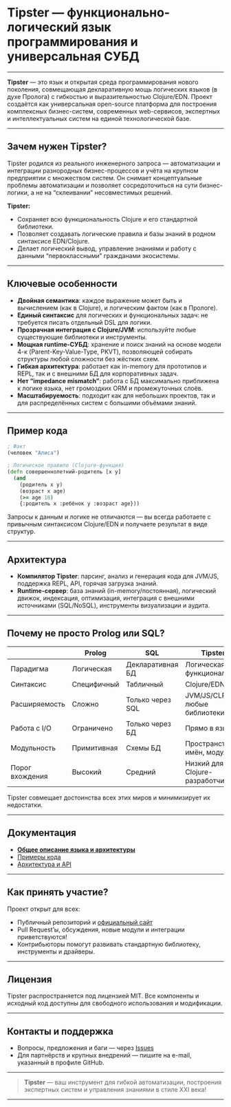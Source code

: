 # Tipster — функционально-логический язык программирования и универсальная СУБД

---

**Tipster** — это язык и открытая среда программирования нового поколения, совмещающая декларативную мощь логических языков (в духе Пролога) с гибкостью и выразительностью Clojure/EDN. Проект создаётся как универсальная open-source платформа для построения комплексных бизнес-систем, современных web-сервисов, экспертных и интеллектуальных систем на единой технологической базе.

---

## Зачем нужен Tipster?

Tipster родился из реального инженерного запроса — автоматизации и интеграции разнородных бизнес-процессов и учёта на крупном предприятии с множеством систем. Он снимает концептуальные проблемы автоматизации и позволяет сосредоточиться на сути бизнес-логики, а не на “склеивании” несовместимых решений.

**Tipster:**
- Сохраняет всю функциональность Clojure и его стандартной библиотеки.
- Позволяет создавать логические правила и базы знаний в родном синтаксисе EDN/Clojure.
- Делает логический вывод, управление знаниями и работу с данными “первоклассными” гражданами экосистемы.

---

## Ключевые особенности

- **Двойная семантика**: каждое выражение может быть и вычислением (как в Clojure), и логическим фактом (как в Прологе).
- **Единый синтаксис** для логических и функциональных задач: не требуется писать отдельный DSL для логики.
- **Прозрачная интеграция с Clojure/JVM**: используйте любые существующие библиотеки и инструменты.
- **Мощная runtime-СУБД**: хранение и поиск знаний на основе модели 4-к (Parent-Key-Value-Type, PKVT), позволяющей собирать структуры любой сложности без жёстких схем.
- **Гибкая архитектура**: работает как in-memory для прототипов и REPL, так и с внешними БД для корпоративных задач.
- **Нет “impedance mismatch”**: работа с БД максимально приближена к логике языка, нет громоздких ORM и промежуточных слоёв.
- **Масштабируемость**: подходит как для небольших проектов, так и для распределённых систем с большими объёмами знаний.

---

## Пример кода

```clojure
; Факт
(человек "Алиса")

; Логическое правило (Clojure-функция)
(defn совершеннолетний-родитель [x y]
  (and
    (родитель x y)
    (возраст x age)
    (>= age 18)
    {:родитель x :ребёнок y :возраст age}))
````

Запросы к данным и логике не отличаются — вы всегда работаете с привычным синтаксисом Clojure/EDN и получаете результат в виде структур.

---

## Архитектура

* **Компилятор Tipster**: парсинг, анализ и генерация кода для JVM/JS, поддержка REPL, API, горячая загрузка знаний.
* **Runtime-сервер**: база знаний (in-memory/постоянная), логический движок, индексация, оптимизация, интеграция с внешними источниками (SQL/NoSQL), инструменты визуализации и аудита.

---

## Почему не просто Prolog или SQL?

|                 | Prolog      | SQL              | Tipster                         |
| --------------- | ----------- | ---------------- | ------------------------------- |
| Парадигма       | Логическая  | Декларативная БД | Логическая + функциональная     |
| Синтаксис       | Специфичный | Табличный        | Clojure/EDN                     |
| Расширяемость   | Сложно      | Только через SQL | JVM/JS/CLR, любые библиотеки    |
| Работа с I/O    | Ограничено  | Только через БД  | Прямо в языке                   |
| Модульность     | Примитивная | Схемы БД         | Пространства имён, модули       |
| Порог вхождения | Высокий     | Средний          | Низкий для Clojure-разработчика |

Tipster совмещает достоинства всех этих миров и минимизирует их недостатки.

---

## Документация
* [**Общее описание языка и архитектуры**](docs/ru/general_description_ru.md)
* [Примеры кода](examples/)
* [Архитектура и API](docs/ru/architecture_ru.md)

---

## Как принять участие?

Проект открыт для всех:

* Публичный репозиторий и [официальный сайт](https://github.com/LMikhail/Tipster)
* Pull Request’ы, обсуждения, новые модули и интеграции приветствуются!
* Контрибьюторы помогут развивать стандартную библиотеку, инструменты и драйверы.

---

## Лицензия

Tipster распространяется под лицензией MIT. Все компоненты и исходный код доступны для свободного использования и модификации.

---

## Контакты и поддержка

* Вопросы, предложения и баги — через [Issues](https://github.com/LMikhail/Tipster/issues)
* Для партнёрств и крупных внедрений — пишите на e-mail, указанный в профиле GitHub.

---

> **Tipster** — ваш инструмент для гибкой автоматизации, построения экспертных систем и управления знаниями в стиле XXI века!

---


